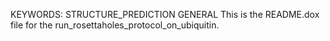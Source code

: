 KEYWORDS: STRUCTURE_PREDICTION GENERAL
This is the README.dox file for the run_rosettaholes_protocol_on_ubiquitin.
